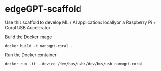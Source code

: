 # edgeGPT-scaffold

Use this scaffold to develop ML / AI applications locallyon a Raspberry Pi + Coral USB Accelerator

Build the Docker image
```
docker build -t nanogpt-coral .
```

Run the Docker container
```
docker run -it --device /dev/bus/usb:/dev/bus/usb nanogpt-coral
```

